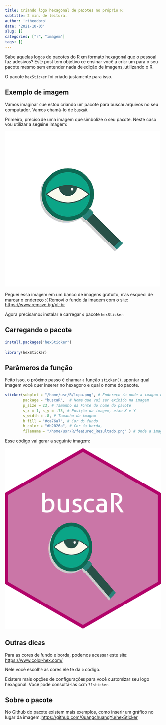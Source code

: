 ```yaml
---
title: Criando logo hexagonal de pacotes no próprio R
subtitle: 2 min. de leitura.
author: 'rtheodoro'
date: '2021-10-03'
slug: []
categories: ["r", "imagem"]
tags: []
---
```



Sabe aquelas logos de pacotes do R em formato hexagonal que o pessoal faz adesivos? Este post tem objetivo de ensinar você a criar um para o seu pacote mesmo sem entender nada de edição de imagens, utilizando o R.

O pacote `hexSticker` foi criado justamente para isso.


## Exemplo de imagem
Vamos imaginar que estou criando um pacote para buscar arquivos no seu computador. Vamos chamá-lo de `buscaR`.

Primeiro, preciso de uma imagem que simbolize o seu pacote. Neste caso vou utilizar a seguine imagem:

![](lupa.png)

Peguei essa imagem em um banco de imagens gratuíto, mas esqueci de marcar o endereço :(
Removi o fundo da imagem com o site: https://www.remove.bg/pt-br

Agora precisamos instalar e carregar o pacote `hexSticker`.

## Carregando o pacote


```r
install.packages("hexSticker")

library(hexSticker)
```

## Parâmeros da função

Feito isso, o próximo passo é chamar a função `sticker()`, apontar qual imagem você quer inserer no hexagono e qual o nome do pacote.


```r
sticker(subplot = "/home/usr/R/lupa.png", # Endereço da onde a imagem está
        package = "buscaR",  # Nome que vai ser exibido na imagem
        p_size = 23, # Tamanho da Fonte do nome do pacote
        s_x = 1, s_y = .75, # Posição da imagem, eixo X e Y
        s_width = .8, # Tamanho da imagem
        h_fill = "#ca76a7", # Cor do fundo
        h_color = "#b2026a", # Cor da borda,
        filename = "/home/usr/R/featured_Resultado.png" ) # Onde a imagem será salva e o nome dela
```

Esse código vai gerar a seguinte imagem:

![](featured_Resultado.png)


## Outras dicas
Para as cores de fundo e borda, podemos acessar este site: https://www.color-hex.com/

Nele você escolhe as cores ele te da o código.

Existem mais opções de configurações para você customizar seu logo hexagonal. Você pode consultá-las com `??sticker`.

## Sobre o pacote
No Github do pacote existem mais exemplos, como inserir um gráfico no lugar da imagem: https://github.com/GuangchuangYu/hexSticker
